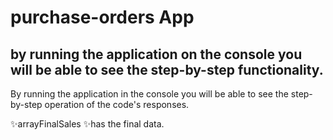 # purchase-orders App
## by running the application on the console you will be able to see the step-by-step functionality.


By running the application in the console you will be able to see the step-by-step operation of the code's responses.

✨arrayFinalSales ✨has the final data.